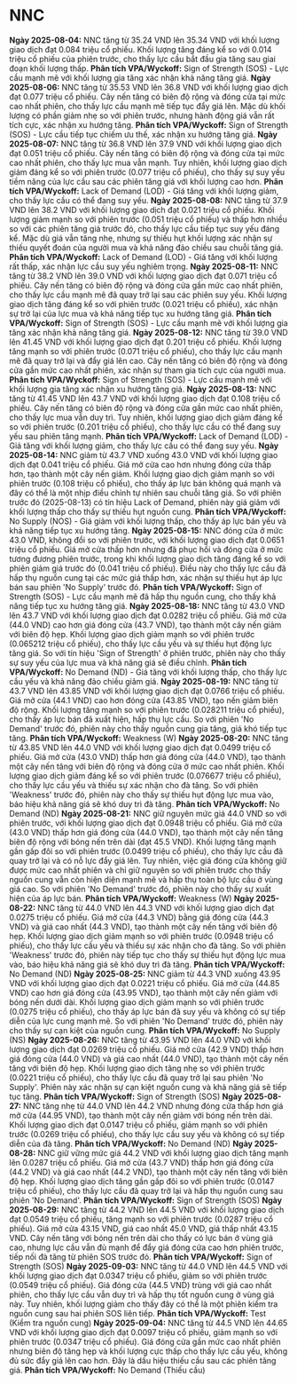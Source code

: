 # NNC

**Ngày 2025-08-04:** NNC tăng từ 35.24 VND lên 35.34 VND với khối lượng giao dịch đạt 0.084 triệu cổ phiếu. Khối lượng tăng đáng kể so với 0.014 triệu cổ phiếu của phiên trước, cho thấy lực cầu bắt đầu gia tăng sau giai đoạn khối lượng thấp. **Phân tích VPA/Wyckoff:** Sign of Strength (SOS) - Lực cầu mạnh mẽ với khối lượng gia tăng xác nhận khả năng tăng giá.
**Ngày 2025-08-06:** NNC tăng từ 35.53 VND lên 36.8 VND với khối lượng giao dịch đạt 0.077 triệu cổ phiếu. Cây nến tăng có biên độ rộng và đóng cửa tại mức cao nhất phiên, cho thấy lực cầu mạnh mẽ tiếp tục đẩy giá lên. Mặc dù khối lượng có phần giảm nhẹ so với phiên trước, nhưng hành động giá vẫn rất tích cực, xác nhận xu hướng tăng. **Phân tích VPA/Wyckoff:** Sign of Strength (SOS) - Lực cầu tiếp tục chiếm ưu thế, xác nhận xu hướng tăng giá.
**Ngày 2025-08-07:** NNC tăng từ 36.8 VND lên 37.9 VND với khối lượng giao dịch đạt 0.051 triệu cổ phiếu. Cây nến tăng có biên độ rộng và đóng cửa tại mức cao nhất phiên, cho thấy lực mua vẫn mạnh. Tuy nhiên, khối lượng giao dịch giảm đáng kể so với phiên trước (0.077 triệu cổ phiếu), cho thấy sự suy yếu tiềm năng của lực cầu sau các phiên tăng giá với khối lượng cao hơn. **Phân tích VPA/Wyckoff:** Lack of Demand (LOD) - Giá tăng với khối lượng giảm, cho thấy lực cầu có thể đang suy yếu.
**Ngày 2025-08-08:** NNC tăng từ 37.9 VND lên 38.2 VND với khối lượng giao dịch đạt 0.021 triệu cổ phiếu. Khối lượng giảm mạnh so với phiên trước (0.051 triệu cổ phiếu) và thấp hơn nhiều so với các phiên tăng giá trước đó, cho thấy lực cầu tiếp tục suy yếu đáng kể. Mặc dù giá vẫn tăng nhẹ, nhưng sự thiếu hụt khối lượng xác nhận sự thiếu quyết đoán của người mua và khả năng đảo chiều sau chuỗi tăng giá. **Phân tích VPA/Wyckoff:** Lack of Demand (LOD) - Giá tăng với khối lượng rất thấp, xác nhận lực cầu suy yếu nghiêm trọng.
**Ngày 2025-08-11:** NNC tăng từ 38.2 VND lên 39.0 VND với khối lượng giao dịch đạt 0.071 triệu cổ phiếu. Cây nến tăng có biên độ rộng và đóng cửa gần mức cao nhất phiên, cho thấy lực cầu mạnh mẽ đã quay trở lại sau các phiên suy yếu. Khối lượng giao dịch tăng đáng kể so với phiên trước (0.021 triệu cổ phiếu), xác nhận sự trở lại của lực mua và khả năng tiếp tục xu hướng tăng giá. **Phân tích VPA/Wyckoff:** Sign of Strength (SOS) - Lực cầu mạnh mẽ với khối lượng gia tăng xác nhận khả năng tăng giá.
**Ngày 2025-08-12:** NNC tăng từ 39.0 VND lên 41.45 VND với khối lượng giao dịch đạt 0.201 triệu cổ phiếu. Khối lượng tăng mạnh so với phiên trước (0.071 triệu cổ phiếu), cho thấy lực cầu mạnh mẽ đã quay trở lại và đẩy giá lên cao. Cây nến tăng có biên độ rộng và đóng cửa gần mức cao nhất phiên, xác nhận sự tham gia tích cực của người mua. **Phân tích VPA/Wyckoff:** Sign of Strength (SOS) - Lực cầu mạnh mẽ với khối lượng gia tăng xác nhận xu hướng tăng giá.
**Ngày 2025-08-13:** NNC tăng từ 41.45 VND lên 43.7 VND với khối lượng giao dịch đạt 0.108 triệu cổ phiếu. Cây nến tăng có biên độ rộng và đóng cửa gần mức cao nhất phiên, cho thấy lực mua vẫn duy trì. Tuy nhiên, khối lượng giao dịch giảm đáng kể so với phiên trước (0.201 triệu cổ phiếu), cho thấy lực cầu có thể đang suy yếu sau phiên tăng mạnh. **Phân tích VPA/Wyckoff:** Lack of Demand (LOD) - Giá tăng với khối lượng giảm, cho thấy lực cầu có thể đang suy yếu.
**Ngày 2025-08-14:** NNC giảm từ 43.7 VND xuống 43.0 VND với khối lượng giao dịch đạt 0.041 triệu cổ phiếu. Giá mở cửa cao hơn nhưng đóng cửa thấp hơn, tạo thành một cây nến giảm. Khối lượng giao dịch giảm mạnh so với phiên trước (0.108 triệu cổ phiếu), cho thấy áp lực bán không quá mạnh và đây có thể là một nhịp điều chỉnh tự nhiên sau chuỗi tăng giá. So với phiên trước đó (2025-08-13) có tín hiệu Lack of Demand, phiên này giá giảm với khối lượng thấp cho thấy sự thiếu hụt nguồn cung. **Phân tích VPA/Wyckoff:** No Supply (NOS) - Giá giảm với khối lượng thấp, cho thấy áp lực bán yếu và khả năng tiếp tục xu hướng tăng.
**Ngày 2025-08-15:** NNC đóng cửa ở mức 43.0 VND, không đổi so với phiên trước, với khối lượng giao dịch đạt 0.0651 triệu cổ phiếu. Giá mở cửa thấp hơn nhưng đã phục hồi và đóng cửa ở mức tương đương phiên trước, trong khi khối lượng giao dịch tăng đáng kể so với phiên giảm giá trước đó (0.041 triệu cổ phiếu). Điều này cho thấy lực cầu đã hấp thụ nguồn cung tại các mức giá thấp hơn, xác nhận sự thiếu hụt áp lực bán sau phiên 'No Supply' trước đó. **Phân tích VPA/Wyckoff:** Sign of Strength (SOS) - Lực cầu mạnh mẽ đã hấp thụ nguồn cung, cho thấy khả năng tiếp tục xu hướng tăng giá.
**Ngày 2025-08-18:** NNC tăng từ 43.0 VND lên 43.7 VND với khối lượng giao dịch đạt 0.0282 triệu cổ phiếu. Giá mở cửa (44.0 VND) cao hơn giá đóng cửa (43.7 VND), tạo thành một cây nến giảm với biên độ hẹp. Khối lượng giao dịch giảm mạnh so với phiên trước (0.065212 triệu cổ phiếu), cho thấy lực cầu yếu và sự thiếu hụt động lực tăng giá. So với tín hiệu 'Sign of Strength' ở phiên trước, phiên này cho thấy sự suy yếu của lực mua và khả năng giá sẽ điều chỉnh. **Phân tích VPA/Wyckoff:** No Demand (ND) - Giá tăng với khối lượng thấp, cho thấy lực cầu yếu và khả năng đảo chiều giảm giá.
**Ngày 2025-08-19:** NNC tăng từ 43.7 VND lên 43.85 VND với khối lượng giao dịch đạt 0.0766 triệu cổ phiếu. Giá mở cửa (44.1 VND) cao hơn đóng cửa (43.85 VND), tạo nến giảm biên độ rộng. Khối lượng tăng mạnh so với phiên trước (0.028211 triệu cổ phiếu), cho thấy áp lực bán đã xuất hiện, hấp thụ lực cầu. So với phiên 'No Demand' trước đó, phiên này cho thấy nguồn cung gia tăng, giá khó tiếp tục tăng. **Phân tích VPA/Wyckoff:** Weakness (W)
**Ngày 2025-08-20:** NNC tăng từ 43.85 VND lên 44.0 VND với khối lượng giao dịch đạt 0.0499 triệu cổ phiếu. Giá mở cửa (43.0 VND) thấp hơn giá đóng cửa (44.0 VND), tạo thành một cây nến tăng với biên độ rộng và đóng cửa ở mức cao nhất phiên. Khối lượng giao dịch giảm đáng kể so với phiên trước (0.076677 triệu cổ phiếu), cho thấy lực cầu yếu và thiếu sự xác nhận cho đà tăng. So với phiên 'Weakness' trước đó, phiên này cho thấy sự thiếu hụt động lực mua vào, báo hiệu khả năng giá sẽ khó duy trì đà tăng. **Phân tích VPA/Wyckoff:** No Demand (ND)
**Ngày 2025-08-21:** NNC giữ nguyên mức giá 44.0 VND so với phiên trước, với khối lượng giao dịch đạt 0.0948 triệu cổ phiếu. Giá mở cửa (43.0 VND) thấp hơn giá đóng cửa (44.0 VND), tạo thành một cây nến tăng biên độ rộng với bóng nến trên dài (đạt 45.5 VND). Khối lượng tăng mạnh gần gấp đôi so với phiên trước (0.0499 triệu cổ phiếu), cho thấy lực cầu đã quay trở lại và có nỗ lực đẩy giá lên. Tuy nhiên, việc giá đóng cửa không giữ được mức cao nhất phiên và chỉ giữ nguyên so với phiên trước cho thấy nguồn cung vẫn còn hiện diện mạnh mẽ và hấp thụ toàn bộ lực cầu ở vùng giá cao. So với phiên 'No Demand' trước đó, phiên này cho thấy sự xuất hiện của áp lực bán. **Phân tích VPA/Wyckoff:** Weakness (W)
**Ngày 2025-08-22:** NNC tăng từ 44.0 VND lên 44.3 VND với khối lượng giao dịch đạt 0.0275 triệu cổ phiếu. Giá mở cửa (44.3 VND) bằng giá đóng cửa (44.3 VND) và giá cao nhất (44.3 VND), tạo thành một cây nến tăng với biên độ hẹp. Khối lượng giao dịch giảm mạnh so với phiên trước (0.0948 triệu cổ phiếu), cho thấy lực cầu yếu và thiếu sự xác nhận cho đà tăng. So với phiên 'Weakness' trước đó, phiên này tiếp tục cho thấy sự thiếu hụt động lực mua vào, báo hiệu khả năng giá sẽ khó duy trì đà tăng. **Phân tích VPA/Wyckoff:** No Demand (ND)
**Ngày 2025-08-25:** NNC giảm từ 44.3 VND xuống 43.95 VND với khối lượng giao dịch đạt 0.0221 triệu cổ phiếu. Giá mở cửa (44.85 VND) cao hơn giá đóng cửa (43.95 VND), tạo thành một cây nến giảm với bóng nến dưới dài. Khối lượng giao dịch giảm mạnh so với phiên trước (0.0275 triệu cổ phiếu), cho thấy áp lực bán đã suy yếu và không có sự tiếp diễn của lực cung mạnh mẽ. So với phiên 'No Demand' trước đó, phiên này cho thấy sự cạn kiệt của nguồn cung. **Phân tích VPA/Wyckoff:** No Supply (NS)
**Ngày 2025-08-26:** NNC tăng từ 43.95 VND lên 44.0 VND với khối lượng giao dịch đạt 0.0269 triệu cổ phiếu. Giá mở cửa (42.9 VND) thấp hơn giá đóng cửa (44.0 VND) và giá cao nhất (44.0 VND), tạo thành một cây nến tăng với biên độ hẹp. Khối lượng giao dịch tăng nhẹ so với phiên trước (0.0221 triệu cổ phiếu), cho thấy lực cầu đã quay trở lại sau phiên 'No Supply'. Phiên này xác nhận sự cạn kiệt nguồn cung và khả năng giá sẽ tiếp tục tăng. **Phân tích VPA/Wyckoff:** Sign of Strength (SOS)
**Ngày 2025-08-27:** NNC tăng nhẹ từ 44.0 VND lên 44.2 VND nhưng đóng cửa thấp hơn giá mở cửa (44.95 VND), tạo thành một cây nến giảm với bóng nến trên dài. Khối lượng giao dịch đạt 0.0147 triệu cổ phiếu, giảm mạnh so với phiên trước (0.0269 triệu cổ phiếu), cho thấy lực cầu suy yếu và không có sự tiếp diễn của đà tăng. **Phân tích VPA/Wyckoff:** No Demand (ND)
**Ngày 2025-08-28:** NNC giữ vững mức giá 44.2 VND với khối lượng giao dịch tăng mạnh lên 0.0287 triệu cổ phiếu. Giá mở cửa (43.7 VND) thấp hơn giá đóng cửa (44.2 VND) và giá cao nhất (44.2 VND), tạo thành một cây nến tăng với biên độ hẹp. Khối lượng giao dịch tăng gần gấp đôi so với phiên trước (0.0147 triệu cổ phiếu), cho thấy lực cầu đã quay trở lại và hấp thụ nguồn cung sau phiên 'No Demand'. **Phân tích VPA/Wyckoff:** Sign of Strength (SOS)
**Ngày 2025-08-29:** NNC tăng từ 44.2 VND lên 44.5 VND với khối lượng giao dịch đạt 0.0549 triệu cổ phiếu, tăng mạnh so với phiên trước (0.0287 triệu cổ phiếu). Giá mở cửa 43.15 VND, giá cao nhất 45.0 VND, giá thấp nhất 43.15 VND. Cây nến tăng với bóng nến trên dài cho thấy có lực bán ở vùng giá cao, nhưng lực cầu vẫn đủ mạnh để đẩy giá đóng cửa cao hơn phiên trước, tiếp nối đà tăng từ phiên SOS trước đó. **Phân tích VPA/Wyckoff:** Sign of Strength (SOS)
**Ngày 2025-09-03:** NNC tăng từ 44.0 VND lên 44.5 VND với khối lượng giao dịch đạt 0.0347 triệu cổ phiếu, giảm so với phiên trước (0.0549 triệu cổ phiếu). Giá đóng cửa (44.5 VND) trùng với giá cao nhất phiên, cho thấy lực cầu vẫn duy trì và hấp thụ tốt nguồn cung ở vùng giá này. Tuy nhiên, khối lượng giảm cho thấy đây có thể là một phiên kiểm tra nguồn cung sau hai phiên SOS liên tiếp. **Phân tích VPA/Wyckoff:** Test (Kiểm tra nguồn cung)
**Ngày 2025-09-04:** NNC tăng từ 44.5 VND lên 44.65 VND với khối lượng giao dịch đạt 0.0097 triệu cổ phiếu, giảm mạnh so với phiên trước (0.0347 triệu cổ phiếu). Giá đóng cửa gần mức cao nhất phiên nhưng biên độ tăng hẹp và khối lượng cực thấp cho thấy lực cầu yếu, không đủ sức đẩy giá lên cao hơn. Đây là dấu hiệu thiếu cầu sau các phiên tăng giá. **Phân tích VPA/Wyckoff:** No Demand (Thiếu cầu)

